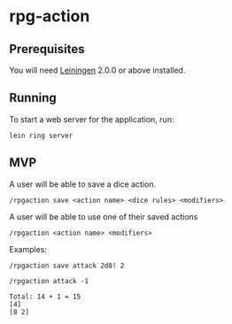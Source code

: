 # rpg-action

## Prerequisites

You will need [Leiningen][] 2.0.0 or above installed.

[leiningen]: https://github.com/technomancy/leiningen

## Running

To start a web server for the application, run:

    lein ring server

## MVP

A user will be able to save a dice action.

```
/rpgaction save <action name> <dice rules> <modifiers>
```

A user will be able to use one of their saved actions

```
/rpgaction <action name> <modifiers>
```

Examples:

```
/rpgaction save attack 2d8! 2
```

```
/rpgaction attack -1

Total: 14 + 1 = 15
[4]
[8 2]
```
